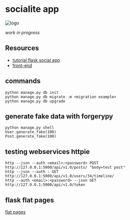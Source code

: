 # socialite app
![logo](https://codeship.com/projects/fda370c0-da6c-0134-0795-3a4993b56c58/status?branch=master)

*work in progress*

## Resources
* [tutorial flask social app](https://blog.miguelgrinberg.com/)
* [front-end](https://www.liquidlight.co.uk/blog/article/getting-started-with-webpack-3/)

## commands
```
python manage.py db init
python manage.py db migrate -m <migration example>
python manage.py db upgrade
```

## generate fake data with forgerypy
```
python manage.py shell
User.generate_fake(100)
Post.generate_fake(100)
```

## testing webservices httpie
```
http --json --auth <email>:<password> POST http://127.0.0.1:5000/api/v1.0/posts/ "body=test post"
http --json --auth : GET http://127.0.0.1:5000/api/v1.0/users/34/timeline/
http --auth <email>:<password> --json GET http://127.0.0.1:5000/api/v1.0/token
```

## flask flat pages
[flat pages](https://pythonhosted.org/Flask-FlatPages/)
